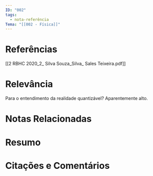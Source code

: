 ```yaml
---
ID: "002"
tags:
  - nota-referência
Tema: "[[002 - Física]]"
---
```


# Referências
[[2 RBHC 2020_2_ Silva Souza_Silva_ Sales Teixeira.pdf]]

# Relevância
Para o entendimento da realidade quantizável? Aparentemente alto.

# Notas Relacionadas
# Resumo

# Citações e Comentários


